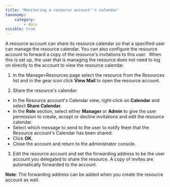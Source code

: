```yaml
---
title: 'Monitoring a resource account''s calendar'
taxonomy:
    category:
        - docs
visible: true
---
```


A resource account can share its resource calendar so that a specified user can manage the resource calendar. You can also configure the resource account to forward a copy of the resource's invitations to this user.  When this is set up, the user that is managing the resource does not need to log on directly to the account to view the resource calendar.

1.  In the Manage>Resources page select the resource from the Resources list and in the gear icon click <span style="font-weight: bold;">View Mail</span> to open the resource account.

2.  Share the resource's calendar:

* In the Resource account's Calendar view, right-click on <span style="font-weight: bold;">Calendar</span> and select <span style="font-weight: bold;">Share Calendar.</span>
* In the <span style="font-weight: bold;">Role</span> section, select either <span style="font-weight: bold;">Manager</span> or <span style="font-weight: bold;">Admin</span> to give the user permission to create, accept or decline invitations and edit the resource calendar.  
* Select which message to send to the user to notify them that the Resource account's Calendar has been shared.
* Click <span style="font-weight: bold;">OK</span>.
* Close the account and return to the administrator console.

3.  Edit the resource account and set the forwarding address to be the user account you delegated to share the resource. A copy of invites are automatically forwarded to the account. 

<span style="font-weight: bold;">Note</span>: The forwarding address can be added when you create the resource account as well.